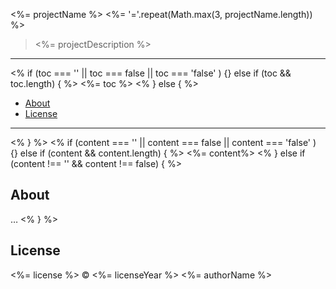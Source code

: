 <%= projectName %>
<%= '='.repeat(Math.max(3, projectName.length)) %>

  > <%= projectDescription %>

---
<% if (toc === '' || toc === false || toc === 'false' ) {} else if (toc && toc.length) { %>
<%= toc %>
<% } else { %>
<!-- TOC depthFrom:2 depthTo:3 -->

- [About](#about)
- [License](#license)

<!-- /TOC -->

---
<% } %>
<% if (content === '' || content === false || content === 'false' ) {} else if (content && content.length) { %>
<%= content%>
<% } else if (content !== '' && content !== false) { %>
## About

…
<% } %>

## License

<%= license %> © <%= licenseYear %> <%= authorName %>
